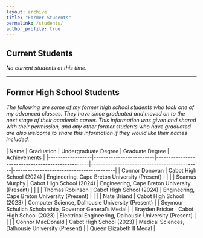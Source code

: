 ```yaml
---
layout: archive
title: "Former Students"
permalink: /students/
author_profile: true
---
```


## Current Students

*No current students at this time.*

---

## Former High School Students

*The following are some of my former high school students who took one of my advanced classes. They have since graduated and moved on to the next stage of their academic career. This information was given and shared with their permission, and any other former students who have graduated are also welcome to share this information if they would like their names included.*

<div class="table-responsive">
  <table>
    | Name             | Graduation              | Undergraduate Degree                             | Graduate Degree                              | Achievements                             |
|------------------|-------------------------|--------------------------------------------------|---------------------------------------------|------------------------------------------|
| Connor Donovan   | Cabot High School (2024) | Engineering, Cape Breton University (Present)    |                                             |                                          |
| Seamus Murphy    | Cabot High School (2024) | Engineering, Cape Breton University (Present)    |                                             |                                          |
| Thomas Robinson  | Cabot High School (2024) | Engineering, Cape Breton University (Present)    |                                             |                                          |
| Nate Briand      | Cabot High School (2023) | Computer Science, Dalhousie University (Present) |                                             | Seymour Schulich Scholarship, Governor General’s Medal |
| Brayden Fricker  | Cabot High School (2023) | Electrical Engineering, Dalhousie University (Present) |                                        |                                          |
| Connor MacDonald | Cabot High School (2023) | Medical Sciences, Dalhousie University (Present)  |                                             | Queen Elizabeth II Medal                 |
  </table>
</div>